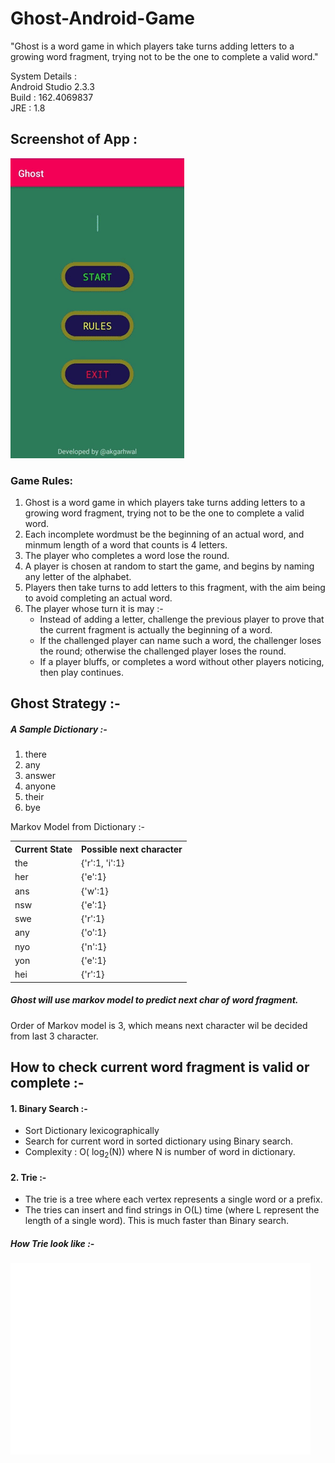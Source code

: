 # Ghost-Android-Game

</b>"Ghost is a word game in which players take turns adding letters to a growing word fragment, trying not to be the one to complete a valid word."</b>

System Details : <br>
Android Studio 2.3.3 <br>
Build : 162.4069837 <br>
JRE : 1.8 <br>

<h2>Screenshot of App :</h2>

<p float="left">
<img src="ghost.gif"/>
</p>

<h3>Game Rules: </h3>
<ol>
  <li>Ghost is a word game in which players take turns adding letters to a growing word fragment, trying not to be the one to complete a valid word.</li>
  <li>Each incomplete wordmust be the beginning of an actual word, and  minmum length of a word that counts is 4 letters.</li>
  <li>The player who completes a word lose the round.</li>
  <li>A player is chosen at random to start the game, and begins by naming any letter of the alphabet.</li>
  <li>Players then take turns to add letters to this fragment, with the aim being to avoid completing an actual word.</li>
  <li>The player whose turn it is may :- 
    <ul>
    <li> Instead of adding a letter, challenge the previous player to prove that the current fragment is actually the beginning of a word.</li>
    <li> If the challenged player can name such a word, the challenger loses the round; otherwise the challenged player loses the round.</li>
    <li> If a player bluffs, or completes a word without other players noticing, then play continues.</li>
    </ul>
  </li>     
</ol>

<h2>Ghost Strategy :-</h2>
<h5>A Sample Dictionary :-</h5>
<ol>
<li>there</li>
<li>any</li>
<li>answer</li>
<li>anyone</li>
<li>their</li>
<li>bye</li>
</ol>


Markov Model from Dictionary :- 
<table>
 <th>Current State</th>
 <th>Possible next character</th>
 <tr> <td>the</td>
     <td>{'r':1, 'i':1}</td>
 </tr>
 <tr> <td>her</td>
     <td>{'e':1}</td>
 </tr>
 <tr> <td>ans</td>
     <td>{'w':1}</td>
 </tr>
  <tr> <td>nsw</td>
     <td>{'e':1}</td>
 </tr>
  <tr> <td>swe</td>
     <td>{'r':1}</td>
 </tr>
  <tr> <td>any</td>
     <td>{'o':1}</td>
 </tr>
  <tr> <td>nyo</td>
     <td>{'n':1}</td>
 </tr>
  <tr> <td>yon</td>
     <td>{'e':1}</td>
 </tr>
  <tr> <td>hei</td>
     <td>{'r':1}</td>
 </tr>
</table>

<h5>Ghost will use markov model to predict next char of word fragment.</h5>
Order of Markov model is 3, which means next character wil be decided from last 3 character.

<h2>How to check current word fragment is valid or complete :- </h2>
<h4> 1. Binary Search :- </h4>
  <ul>
    <li>Sort Dictionary lexicographically</li>
    <li>Search for current word in sorted dictionary using Binary search.</li>
    <li>Complexity : O( log<sub>2</sub>(N)) where N is number of word in dictionary.</li>
  </ul>
<h4> 2. Trie :- </h4>
  <ul>
    <li>The trie is a tree where each vertex represents a single word or a prefix.</li>
    <li>The tries can insert and find strings in O(L) time (where L represent the length of a single word). This is much faster than Binary search.</li>
  </ul>
  <h5>How Trie look like :- </h5>
  <img src="tries.gif">
  
  
 
